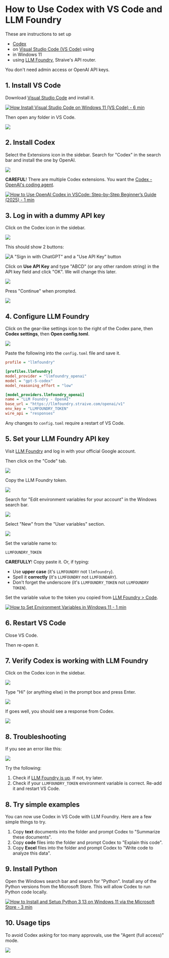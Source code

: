# How to Use Codex with VS Code and LLM Foundry

These are instructions to set up

- [Codex](https://openai.com/codex/)
- on [Visual Studio Code (VS Code)](https://code.visualstudio.com/) using
- in Windows 11
- using [LLM Foundry](https://llmfoundry.straive.com/), Straive's API router.

You don't need admin access or OpenAI API keys.

## 1. Install VS Code

Download [Visual Studio Code](https://code.visualstudio.com/) and install it.

[![How Install Visual Studio Code on Windows 11 (VS Code) - 6 min](https://i.ytimg.com/vi_webp/cu_ykIfBprI/sddefault.webp)](https://youtu.be/cu_ykIfBprI)

Then open any folder in VS Code.

![](vscode-open-folder.webp)

## 2. Install Codex

Select the Extensions icon in the sidebar. Search for "Codex" in the search bar and install the one by OpenAI.

![](vscode-extensions.webp)

**CAREFUL**! There are multiple Codex extensions. You want the [Codex - OpenAI's coding agent](https://marketplace.visualstudio.com/items?itemName=openai.chatgpt).

[![How to Use OpenAI Codex in VSCode: Step-by-Step Beginner’s Guide (2025) - 1 min](https://i.ytimg.com/vi_webp/qAU-8kM5H2s/sddefault.webp)](https://youtu.be/qAU-8kM5H2s)

## 3. Log in with a dummy API key

Click on the Codex icon in the sidebar.

![](codex-sidebar.webp)

This should show 2 buttons:

![A "Sign in with ChatGPT" and a "Use API Key" button](codex-api-key.webp)

Click on **Use API Key** and type "ABCD" (or any other random string) in the API key field and click "OK". We will change this later.

![](codex-api-key-2.webp)

Press "Continue" when prompted.

![](codex-continue.webp)

## 4. Configure LLM Foundry

Click on the gear-like settings icon to the right of the Codex pane, then **Codex settings**, then **Open config.toml**.

![](codex-toml.webp)

Paste the following into the `config.toml` file and save it.

```ini
profile = "llmfoundry"

[profiles.llmfoundry]
model_provider = "llmfoundry_openai"
model = "gpt-5-codex"
model_reasoning_effort = "low"

[model_providers.llmfoundry_openai]
name = "LLM Foundry - OpenAI"
base_url = "https://llmfoundry.straive.com/openai/v1"
env_key = "LLMFOUNDRY_TOKEN"
wire_api = "responses"
```

Any changes to `config.toml` require a restart of VS Code.

## 5. Set your LLM Foundry API key

Visit [LLM Foundry](https://llmfoundry.straive.com/) and log in with your official Google account.

Then click on the "Code" tab.

![](llmfoundry-code.webp)

Copy the LLM Foundry token.

![](llmfoundry-token.webp)

Search for "Edit environment variables for your account" in the Windows search bar.

![](env-vars-search.webp)

Select "New" from the "User variables" section.

![](env-vars-list.webp)

Set the variable name to:

`LLMFOUNDRY_TOKEN`

**CAREFULLY**! Copy paste it. Or, if typing:

- Use **upper case** (it's `LLMFOUNDRY` not `llmfoundry`).
- Spell it **correctly** (it's `LLMFOUNDRY` not `LLMFOUNDARY`).
- Don't forget the underscore (it's `LLMFOUNDRY_TOKEN` not `LLMFOUNDRY TOKEN`).

Set the variable value to the token you copied from [LLM Foundry > Code](https://llmfoundry.straive.com/code).

[![How to Set Environment Variables in Windows 11 - 1 min](https://i.ytimg.com/vi_webp/wbUdbhf7HbI/sddefault.webp)](https://youtu.be/wbUdbhf7HbI)

## 6. Restart VS Code

Close VS Code.

Then re-open it.

## 7. Verify Codex is working with LLM Foundry

Click on the Codex icon in the sidebar.

![](codex-sidebar.webp)

Type "Hi" (or anything else) in the prompt box and press Enter.

![](codex-hi.webp)

lf goes well, you should see a response from Codex.

![](codex-success.webp)

## 8. Troubleshooting

If you see an error like this:

![](codex-stream-error.webp)

Try the following:

1. Check if [LLM Foundry is up](https://llmfoundry.site24x7statusiq.com/). If not, try later.
2. Check if your `LLMFOUNDRY_TOKEN` environment variable is correct. Re-add it and restart VS Code.

## 8. Try simple examples

You can now use Codex in VS Code with LLM Foundry. Here are a few simple things to try.

1. Copy **text** documents into the folder and prompt Codex to "Summarize these documents".
2. Copy **code** files into the folder and prompt Codex to "Explain this code".
3. Copy **Excel** files into the folder and prompt Codex to "Write code to analyze this data".

## 9. Install Python

Open the Windows search bar and search for "Python". Install any of the Python versions from the Microsoft Store. This will allow Codex to run Python code locally.

[![How to Install and Setup Python 3 13 on Windows 11 via the Microsoft Store - 3 min](https://i.ytimg.com/vi_webp/aX4KV5i-cd4/sddefault.webp)](https://youtu.be/aX4KV5i-cd4)

## 10. Usage tips

To avoid Codex asking for too many approvals, use the "Agent (full access)" mode.

![](codex-agent-full-access.webp)
